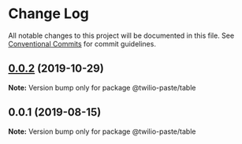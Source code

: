 # Change Log

All notable changes to this project will be documented in this file.
See [Conventional Commits](https://conventionalcommits.org) for commit guidelines.

## [0.0.2](https://github.com/twilio-labs/paste/compare/@twilio-paste/table@0.0.1...@twilio-paste/table@0.0.2) (2019-10-29)

**Note:** Version bump only for package @twilio-paste/table





## 0.0.1 (2019-08-15)

**Note:** Version bump only for package @twilio-paste/table

